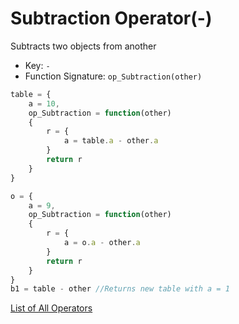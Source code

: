 # Subtraction Operator(-)

Subtracts two objects from another

- Key: `-`
- Function Signature: `op_Subtraction(other)`

```js
table = {
	a = 10,
	op_Subtraction = function(other)
	{
		r = {
			a = table.a - other.a
		}
		return r
	}
}

o = {
	a = 9,
	op_Subtraction = function(other)
	{
		r = {
			a = o.a - other.a
		}
		return r
	}
}
b1 = table - other //Returns new table with a = 1
```

[List of All Operators](./Operators.md)